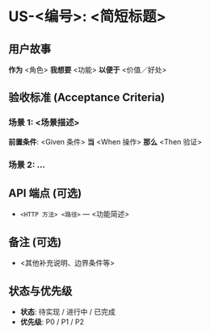 # US-<编号>: <简短标题>

## 用户故事

**作为** <角色>
**我想要** <功能>
**以便于** <价值／好处>

## 验收标准 (Acceptance Criteria)

### 场景 1: <场景描述>

**前置条件**: <Given 条件>
**当** <When 操作>
**那么** <Then 验证>

### 场景 2: …

## API 端点 (可选)

- `<HTTP 方法> <路径>` — <功能简述>

## 备注 (可选)

- <其他补充说明、边界条件等>

## 状态与优先级

- **状态**: 待实现 / 进行中 / 已完成
- **优先级**: P0 / P1 / P2
